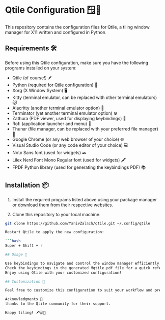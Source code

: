 # Qtile Configuration 🪟🚀

This repository contains the configuration files for Qtile, a tiling window manager for X11 written and configured in Python.

## Requirements 🛠️

Before using this Qtile configuration, make sure you have the following programs installed on your system:

- Qtile (of course!) 🪶
- Python (required for Qtile configuration) 🐍
- Xorg (X Window System) 🖥️
- Kitty (terminal emulator, can be replaced with other terminal emulators) 🐱
- Alacritty (another terminal emulator option) 🍃
- Terminator (yet another terminal emulator option) ⚙️
- Zathura (PDF viewer, used for displaying keybindings) 📜
- Rofi (application launcher and menu) 🚀
- Thunar (file manager, can be replaced with your preferred file manager) 📂
- Google Chrome (or any web browser of your choice) 🌐
- Visual Studio Code (or any code editor of your choice) 💻
- Noto Sans font (used for widgets) ✒️
- Lilex Nerd Font Mono Regular font (used for widgets) 🖋️
- FPDF Python library (used for generating the keybindings PDF) 📚

## Installation 📦

1. Install the required programs listed above using your package manager or download them from their respective websites.

2. Clone this repository to your local machine:

```bash
git clone https://github.com/YanivZalach/qtile.git ~/.config/qtile

Restart Qtile to apply the new configuration:

```bash
Super + Shift + r

## Usage 🚀

Use keybindings to navigate and control the window manager efficiently.
Check the keybindings in the generated Mqtile.pdf file for a quick reference.
Enjoy using Qtile with your customized configuration!

## Customization 🎨

Feel free to customize this configuration to suit your workflow and preferences. Modify the keybindings, add new widgets, or change the appearance as you see fit.

Acknowledgments 🙏
thanks to the Qtile community for their support.

Happy tiling! 🪶💻🐍
